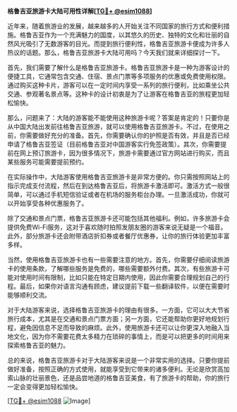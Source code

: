 **格鲁吉亚旅游卡大陆可用性详解[[TG💪+ @esim1088](https://t.me/s/esim1088)]**

近年来，随着旅游业的发展，越来越多的人开始关注不同国家的旅行方式和便利措施。格鲁吉亚作为一个充满魅力的国度，以其悠久的历史、独特的文化和壮丽的自然风光吸引了无数游客的目光。而提到旅行便利性，格鲁吉亚旅游卡便成为许多人热议的话题。那么，格鲁吉亚旅游卡大陆可用吗？今天我们就来详细探讨一下。

首先，我们需要了解什么是格鲁吉亚旅游卡。格鲁吉亚旅游卡是一种为游客设计的便捷工具，它通常包含交通、住宿、景点门票等多项服务的优惠或免费使用权限。通过购买这种卡片，游客可以在一定时间内享受一系列的旅行便利，比如乘坐公共交通、参观著名景点等。这种卡的设计初衷是为了让游客在格鲁吉亚的旅程更加轻松愉快。

那么，问题来了：大陆的游客能不能使用这种旅游卡呢？答案是肯定的！只要你是从中国大陆出发前往格鲁吉亚旅游，就可以使用格鲁吉亚旅游卡。不过，在使用之前，你需要做好充分的准备。首先，你需要确认你的护照是否有效，并且是否已经申请了格鲁吉亚签证（目前格鲁吉亚对中国游客实行免签政策）。其次，你需要提前在网上预订旅游卡，因为很多情况下，旅游卡需要通过官方网站进行购买，而且某些服务可能需要提前预约。

在实际操作中，大陆游客使用格鲁吉亚旅游卡是非常方便的。你只需按照网站上的指示完成支付流程，然后在到达格鲁吉亚后，将旅游卡激活即可。激活方式一般很简单，可以通过手机短信验证或者在机场的服务柜台办理。一旦激活成功，你就可以开始享受各种优惠服务了。

除了交通和景点门票，格鲁吉亚旅游卡还可能包括其他福利。例如，许多旅游卡会提供免费Wi-Fi服务，这对于喜欢随时拍照发朋友圈的游客来说无疑是一个福音。此外，部分旅游卡还会附带酒店折扣券或者餐厅优惠券，让你的旅行体验更加丰富多样。

当然，使用格鲁吉亚旅游卡也有一些需要注意的地方。首先，你需要仔细阅读旅游卡的使用条款，了解哪些服务是免费的，哪些需要额外付费。其次，有些旅游卡可能对使用时间有限制，比如只能在特定日期内使用，因此你需要合理规划自己的行程。最后，如果你对语言沟通有顾虑，建议提前下载一些翻译软件，以便在需要时能够顺利交流。

对于大陆游客来说，选择格鲁吉亚旅游卡的理由有很多。一方面，它可以大大节省旅行成本，尤其是在交通和景点门票方面；另一方面，它还能帮助你更好地规划行程，避免因信息不足而导致的麻烦。此外，使用旅游卡还可以让你更深入地融入当地文化，因为你不需要花费太多精力在琐碎的事情上，而是可以把更多的时间用来探索格鲁吉亚的魅力。

总的来说，格鲁吉亚旅游卡对于大陆游客来说是一个非常实用的选择。只要你提前做好准备，按照正确的方式使用，就能享受到它带来的诸多便利。无论是欣赏高加索山脉的壮丽景色，还是品尝地道的格鲁吉亚美食，有了旅游卡的帮助，你的旅行一定会变得更加轻松愉快。

[[TG💪+ @esim1088](https://t.me/s/esim1088) ![Image](https://i.postimg.cc/4NQfJmqS/Snipaste-2025-05-13-00-14-12.png)]